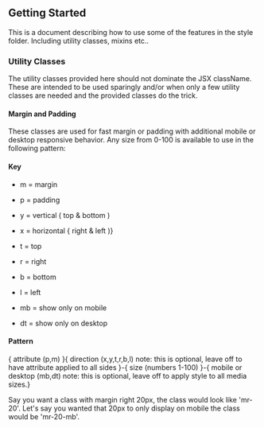<!-- GETTING STARTED -->

## Getting Started

This is a document describing how to use some of the features in the style folder. Including utility classes, mixins etc..

### Utility Classes

The utility classes provided here should not dominate the JSX className. These are intended to be used sparingly and/or when only a few utility classes are needed and the provided classes do the trick.

#### Margin and Padding

These classes are used for fast margin or padding with additional mobile or desktop responsive behavior. Any size from 0-100 is available to use in the following pattern:

#### Key

- m = margin
- p = padding

- y = vertical ( top & bottom )
- x = horizontal { right & left )}
- t = top
- r = right
- b = bottom
- l = left

- mb = show only on mobile
- dt = show only on desktop

#### Pattern

{ attribute (p,m) }{ direction (x,y,t,r,b,l) note: this is optional, leave off to have attribute applied to all sides }-{ size (numbers 1-100) }-{ mobile or desktop (mb,dt) note: this is optional, leave off to apply style to all media sizes.}

Say you want a class with margin right 20px, the class would look like 'mr-20'. Let's say you wanted
that 20px to only display on mobile the class would be 'mr-20-mb'.
